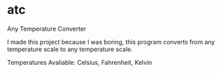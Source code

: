 # atc
Any Temperature Converter

I made this project because I was boring, this program converts from any temperature scale to any temperature scale.

Temperatures Avaliable: Celsius, Fahrenheit, Kelvin
